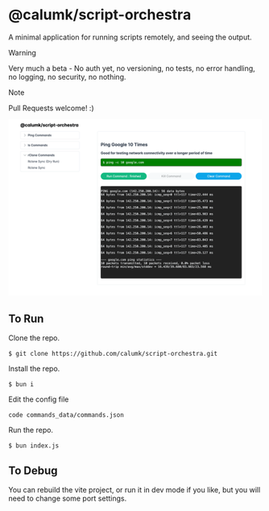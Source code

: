 # @calumk/script-orchestra

A minimal application for running scripts remotely, and seeing the output.

> [!WARNING]
> Very much a beta - No auth yet, no versioning, no tests, no error handling, no logging, no security, no nothing.


> [!NOTE]
> Pull Requests welcome! :)

![splash image](splash.png)


## To Run

Clone the repo.
```
$ git clone https://github.com/calumk/script-orchestra.git
```

Install the repo.
```
$ bun i
```

Edit the config file
```
code commands_data/commands.json
```


Run the repo.
```
$ bun index.js
```

## To Debug

You can rebuild the vite project, or run it in dev mode if you like, but you will need to change some port settings.
